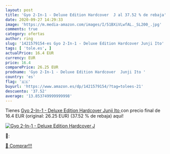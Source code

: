 ```yaml
---
layout: post
title: 'Gyo 2-In-1 - Deluxe Edition Hardcover  J al 37.52 % de rebaja'
date: 2020-09-27 14:29:33
image: 'https://m.media-amazon.com/images/I/51BXiVLwfAL._SL200_.jpg'
comments: true
category: ofertas
author: ring
slug: '1421579154-es Gyo 2-In-1 - Deluxe Edition Hardcover Junji Ito'
tags: [ 'tole.es', ]
actualPrice: 16.4 EUR
currency: EUR
price: 16.4
comparePrice: 26.25 EUR
prodname: 'Gyo 2-In-1 - Deluxe Edition Hardcover  Junji Ito '
country: 'es'
flag: '🇪🇸'
buyurl: 'https://www.amazon.es/dp/1421579154/?tag=tolees-21'
descuento: '37.52'
average: '13.853749999999998'
---
```


Tienes [Gyo 2-In-1 - Deluxe Edition Hardcover  Junji Ito ](https://www.amazon.es/dp/1421579154/?tag=tolees-21) con precio final de  16.4 EUR (original: 26.25 EUR) (37.52 %  de rebaja) aqui!

[![Gyo 2-In-1 - Deluxe Edition Hardcover  J](https://m.media-amazon.com/images/I/51BXiVLwfAL._SL200_.jpg)](https://www.amazon.es/dp/1421579154/?tag=tolees-21)

🔎:


[🛒 Comprar!!!](https://www.amazon.es/dp/1421579154/?tag=tolees-21)
